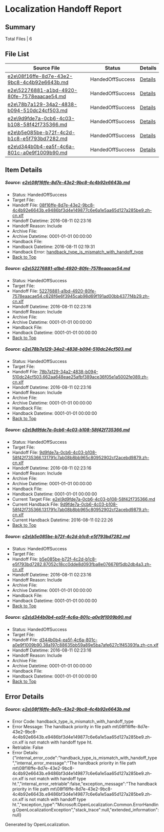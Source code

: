 # <a name='report-top'></a> Localization Handoff Report

## Summary
 Total Files | 6

## File List
 Source File | Status | Details 
 ----------- | ------ | ------- 
 [e2e\08f16ffe-8d7e-43e2-9bc8-4c4b92e6643b.md](https://github.com/OpenLocalizationTestOrg/oltest/blob/0cf816303af266fcfc1e37eb1c8231c9687ea50a/e2e/08f16ffe-8d7e-43e2-9bc8-4c4b92e6643b.md) | HandedOffSuccess | [Details](#6049f524517fbe03e4f723d184fd9a9a0ae936bb1)
 [e2e\52276881-a1bd-4920-80fe-7578eaacae54.md](https://github.com/OpenLocalizationTestOrg/oltest/blob/986871b439bdcacb539bd1715d8f8f210123bb92/e2e/52276881-a1bd-4920-80fe-7578eaacae54.md) | HandedOffSuccess | [Details](#763df2a437e07800998b0f5722d3a1e800d6a4c43)
 [e2e\78b7a129-34a2-4838-b094-510dc24cf503.md](https://github.com/OpenLocalizationTestOrg/oltest/blob/c798cc03eebe173380edd507b9cb8c37bd228e50/e2e/78b7a129-34a2-4838-b094-510dc24cf503.md) | HandedOffSuccess | [Details](#b20d936cb9de00e4f937eca61ab2a5bf2cc627046)
 [e2e\9d9fde7a-0cb6-4c03-b108-58f42f735366.md](https://github.com/OpenLocalizationTestOrg/oltest/blob/a7b025031f0a78b86ad0928b8ce04093d0df3109/e2e/9d9fde7a-0cb6-4c03-b108-58f42f735366.md) | HandedOffSuccess | [Details](#69fbf963afb1424e144a0e064a5493ca5c5ef7409)
 [e2e\b5e085be-b72f-4c2d-b1c8-e5f793bd7282.md](https://github.com/OpenLocalizationTestOrg/oltest/blob/232683cd6742443c0b436a9cfdf88c5890dfecdf/e2e/b5e085be-b72f-4c2d-b1c8-e5f793bd7282.md) | HandedOffSuccess | [Details](#a242011446433399754208206c5120cd9acf413e10)
 [e2e\d344b0b4-ea5f-4c6a-801c-a0e9f1009b90.md](https://github.com/OpenLocalizationTestOrg/oltest/blob/986871b439bdcacb539bd1715d8f8f210123bb92/e2e/d344b0b4-ea5f-4c6a-801c-a0e9f1009b90.md) | HandedOffSuccess | [Details](#c787d6e2c3d4aec65f7e10ee636c4fb68cdf8eed12)

## Item Details
##### <a name='6049f524517fbe03e4f723d184fd9a9a0ae936bb1'></a> Source: [e2e\08f16ffe-8d7e-43e2-9bc8-4c4b92e6643b.md](https://github.com/OpenLocalizationTestOrg/oltest/blob/0cf816303af266fcfc1e37eb1c8231c9687ea50a/e2e/08f16ffe-8d7e-43e2-9bc8-4c4b92e6643b.md)
* Status: HandedOffSuccess
* Target File: 
* Handoff File: [08f16ffe-8d7e-43e2-9bc8-4c4b92e6643b.e9486bf3d4e149877c6e6a1e5aa65d127a285be9.zh-cn.xlf](https://github.com/OpenLocalizationTestOrg/olhandoff-e2e/blob/1af1bde2de5a6137f7d0743d73d397b557adcf78/ol-handoff/OpenLocalizationTestOrg/ol-test-zhcn/ci/08f16ffe-8d7e-43e2-9bc8-4c4b92e6643b.e9486bf3d4e149877c6e6a1e5aa65d127a285be9.zh-cn.xlf)
* Handoff Datetime: 2016-08-11 02:23:16
* Handoff Reason: Include
* Archive File: 
* Archive Datetime: 0001-01-01 00:00:00
* Handback File: 
* Handback Datetime: 2016-08-11 02:19:31
* Handback Error: [handback_type_is_mismatch_with_handoff_type](#6049f524517fbe03e4f723d184fd9a9a0ae936bb1handback_type_is_mismatch_with_handoff_type)
* [Back to Top](#report-top)

##### <a name='763df2a437e07800998b0f5722d3a1e800d6a4c43'></a> Source: [e2e\52276881-a1bd-4920-80fe-7578eaacae54.md](https://github.com/OpenLocalizationTestOrg/oltest/blob/986871b439bdcacb539bd1715d8f8f210123bb92/e2e/52276881-a1bd-4920-80fe-7578eaacae54.md)
* Status: HandedOffSuccess
* Target File: 
* Handoff File: [52276881-a1bd-4920-80fe-7578eaacae54.c628f6e6f3945cab98d69f191ad00bb4377f4b29.zh-cn.xlf](https://github.com/OpenLocalizationTestOrg/olhandoff-e2e/blob/1af1bde2de5a6137f7d0743d73d397b557adcf78/ol-handoff/OpenLocalizationTestOrg/ol-test-zhcn/ci/52276881-a1bd-4920-80fe-7578eaacae54.c628f6e6f3945cab98d69f191ad00bb4377f4b29.zh-cn.xlf)
* Handoff Datetime: 2016-08-11 02:23:16
* Handoff Reason: Include
* Archive File: 
* Archive Datetime: 0001-01-01 00:00:00
* Handback File: 
* Handback Datetime: 0001-01-01 00:00:00
* [Back to Top](#report-top)

##### <a name='b20d936cb9de00e4f937eca61ab2a5bf2cc627046'></a> Source: [e2e\78b7a129-34a2-4838-b094-510dc24cf503.md](https://github.com/OpenLocalizationTestOrg/oltest/blob/c798cc03eebe173380edd507b9cb8c37bd228e50/e2e/78b7a129-34a2-4838-b094-510dc24cf503.md)
* Status: HandedOffSuccess
* Target File: 
* Handoff File: [78b7a129-34a2-4838-b094-510dc24cf503.662aa648eae25afbf389ace36f05e1a5002fe089.zh-cn.xlf](https://github.com/OpenLocalizationTestOrg/olhandoff-e2e/blob/1af1bde2de5a6137f7d0743d73d397b557adcf78/ol-handoff/OpenLocalizationTestOrg/ol-test-zhcn/ci/78b7a129-34a2-4838-b094-510dc24cf503.662aa648eae25afbf389ace36f05e1a5002fe089.zh-cn.xlf)
* Handoff Datetime: 2016-08-11 02:23:16
* Handoff Reason: Include
* Archive File: 
* Archive Datetime: 0001-01-01 00:00:00
* Handback File: 
* Handback Datetime: 0001-01-01 00:00:00
* [Back to Top](#report-top)

##### <a name='69fbf963afb1424e144a0e064a5493ca5c5ef7409'></a> Source: [e2e\9d9fde7a-0cb6-4c03-b108-58f42f735366.md](https://github.com/OpenLocalizationTestOrg/oltest/blob/a7b025031f0a78b86ad0928b8ce04093d0df3109/e2e/9d9fde7a-0cb6-4c03-b108-58f42f735366.md)
* Status: HandedOffSuccess
* Target File: 
* Handoff File: [9d9fde7a-0cb6-4c03-b108-58f42f735366.131791c7ab08b8bb965c80952902cf2acebd9879.zh-cn.xlf](https://github.com/OpenLocalizationTestOrg/olhandoff-e2e/blob/1af1bde2de5a6137f7d0743d73d397b557adcf78/ol-handoff/OpenLocalizationTestOrg/ol-test-zhcn/ci/9d9fde7a-0cb6-4c03-b108-58f42f735366.131791c7ab08b8bb965c80952902cf2acebd9879.zh-cn.xlf)
* Handoff Datetime: 2016-08-11 02:23:16
* Handoff Reason: Include
* Archive File: 
* Archive Datetime: 0001-01-01 00:00:00
* Handback File: 
* Handback Datetime: 0001-01-01 00:00:00
* Current Target File: [e2e\9d9fde7a-0cb6-4c03-b108-58f42f735366.md](https://github.com/OpenLocalizationTestOrg/ol-test-zhcn/blob/db3ec1a8956aa48d847b546b998e7fbd58acfc01/e2e/9d9fde7a-0cb6-4c03-b108-58f42f735366.md)
* Current Handback File: [9d9fde7a-0cb6-4c03-b108-58f42f735366.131791c7ab08b8bb965c80952902cf2acebd9879.zh-cn.xlf](https://github.com/OpenLocalizationTestOrg/olhandback-e2e/blob/02607e4d93ae603171d6c3f7880acf1b8e1fe0f9/ol-handback/OpenLocalizationTestOrg/ol-test-zhcn/ci/9d9fde7a-0cb6-4c03-b108-58f42f735366.131791c7ab08b8bb965c80952902cf2acebd9879.zh-cn.xlf)
* Current Handback Datetime: 2016-08-11 02:22:26
* [Back to Top](#report-top)

##### <a name='a242011446433399754208206c5120cd9acf413e10'></a> Source: [e2e\b5e085be-b72f-4c2d-b1c8-e5f793bd7282.md](https://github.com/OpenLocalizationTestOrg/oltest/blob/232683cd6742443c0b436a9cfdf88c5890dfecdf/e2e/b5e085be-b72f-4c2d-b1c8-e5f793bd7282.md)
* Status: HandedOffSuccess
* Target File: 
* Handoff File: [b5e085be-b72f-4c2d-b1c8-e5f793bd7282.87052c18cc0dde8d093fba8e076676f5db2db4a3.zh-cn.xlf](https://github.com/OpenLocalizationTestOrg/olhandoff-e2e/blob/1af1bde2de5a6137f7d0743d73d397b557adcf78/ol-handoff/OpenLocalizationTestOrg/ol-test-zhcn/ci/b5e085be-b72f-4c2d-b1c8-e5f793bd7282.87052c18cc0dde8d093fba8e076676f5db2db4a3.zh-cn.xlf)
* Handoff Datetime: 2016-08-11 02:23:16
* Handoff Reason: Include
* Archive File: 
* Archive Datetime: 0001-01-01 00:00:00
* Handback File: 
* Handback Datetime: 0001-01-01 00:00:00
* [Back to Top](#report-top)

##### <a name='c787d6e2c3d4aec65f7e10ee636c4fb68cdf8eed12'></a> Source: [e2e\d344b0b4-ea5f-4c6a-801c-a0e9f1009b90.md](https://github.com/OpenLocalizationTestOrg/oltest/blob/986871b439bdcacb539bd1715d8f8f210123bb92/e2e/d344b0b4-ea5f-4c6a-801c-a0e9f1009b90.md)
* Status: HandedOffSuccess
* Target File: 
* Handoff File: [d344b0b4-ea5f-4c6a-801c-a0e9f1009b90.38a197c88635bb59a89e5ba7afe627c1f45393fa.zh-cn.xlf](https://github.com/OpenLocalizationTestOrg/olhandoff-e2e/blob/1af1bde2de5a6137f7d0743d73d397b557adcf78/ol-handoff/OpenLocalizationTestOrg/ol-test-zhcn/ci/d344b0b4-ea5f-4c6a-801c-a0e9f1009b90.38a197c88635bb59a89e5ba7afe627c1f45393fa.zh-cn.xlf)
* Handoff Datetime: 2016-08-11 02:23:16
* Handoff Reason: Include
* Archive File: 
* Archive Datetime: 0001-01-01 00:00:00
* Handback File: 
* Handback Datetime: 0001-01-01 00:00:00
* [Back to Top](#report-top)


## Error Details
##### <a name='6049f524517fbe03e4f723d184fd9a9a0ae936bb1handback_type_is_mismatch_with_handoff_type'></a> Source: [e2e\08f16ffe-8d7e-43e2-9bc8-4c4b92e6643b.md](#6049f524517fbe03e4f723d184fd9a9a0ae936bb1)
* Error Code: handback_type_is_mismatch_with_handoff_type
* Error Message: The handback priority in file path mt\08f16ffe-8d7e-43e2-9bc8-4c4b92e6643b.e9486bf3d4e149877c6e6a1e5aa65d127a285be9.zh-cn.xlf is not match with handoff type ht.
* Retriable: False
* Error Details: {"internal_error_code":"handback_type_is_mismatch_with_handoff_type","internal_error_message":"The handback priority in file path mt\\08f16ffe-8d7e-43e2-9bc8-4c4b92e6643b.e9486bf3d4e149877c6e6a1e5aa65d127a285be9.zh-cn.xlf is not match with handoff type ht.","internal_error_retriable":false,"exception_message":"The handback priority in file path mt\\08f16ffe-8d7e-43e2-9bc8-4c4b92e6643b.e9486bf3d4e149877c6e6a1e5aa65d127a285be9.zh-cn.xlf is not match with handoff type ht.","exception_type":"Microsoft.OpenLocalization.Common.ErrorHandling.OpenLocalizationException","stack_trace":null,"extended_information":null}


Generated by OpenLocalization.
